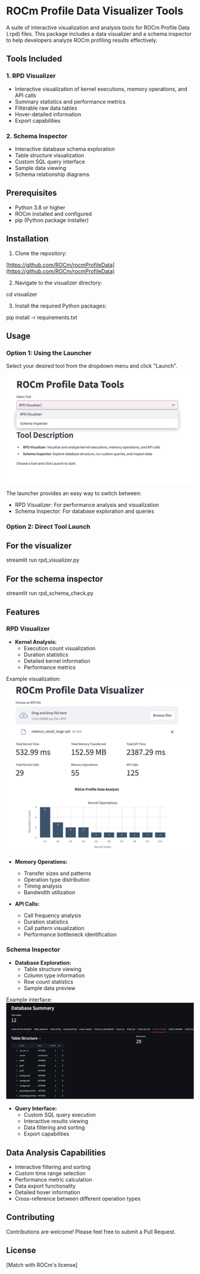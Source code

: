 # ROCm Profile Data Visualizer Tools

A suite of interactive visualization and analysis tools for ROCm Profile Data (.rpd) files. This package includes a data visualizer and a schema inspector to help developers analyze ROCm profiling results effectively.

## Tools Included

### 1. RPD Visualizer
- Interactive visualization of kernel executions, memory operations, and API calls
- Summary statistics and performance metrics
- Filterable raw data tables
- Hover-detailed information
- Export capabilities

### 2. Schema Inspector
- Interactive database schema exploration
- Table structure visualization
- Custom SQL query interface
- Sample data viewing
- Schema relationship diagrams

## Prerequisites

- Python 3.8 or higher
- ROCm installed and configured
- pip (Python package installer)

## Installation

1. Clone the repository:

[https://github.com/ROCm/rocmProfileData](https://github.com/ROCm/rocmProfileData)


2. Navigate to the visualizer directory:

cd visualizer

3. Install the required Python packages:

pip install -r requirements.txt

## Usage

### Option 1: Using the Launcher

Select your desired tool from the dropdown menu and click "Launch".

![Tool Launcher](docs/images/launcher.png)

The launcher provides an easy way to switch between:
- RPD Visualizer: For performance analysis and visualization
- Schema Inspector: For database exploration and queries

### Option 2: Direct Tool Launch


## For the visualizer
streamlit run rpd_visualizer.py

## For the schema inspector
streamlit run rpd_schema_check.py

## Features

### RPD Visualizer
- **Kernel Analysis:**
  - Execution count visualization
  - Duration statistics
  - Detailed kernel information
  - Performance metrics

Example visualization:
![RPD Visualizer](docs/images/visualizer.png)

- **Memory Operations:**
  - Transfer sizes and patterns
  - Operation type distribution
  - Timing analysis
  - Bandwidth utilization

- **API Calls:**
  - Call frequency analysis
  - Duration statistics
  - Call pattern visualization
  - Performance bottleneck identification

### Schema Inspector
- **Database Exploration:**
  - Table structure viewing
  - Column type information
  - Row count statistics
  - Sample data preview

Example interface:
![Schema Inspector](docs/images/schema_inspector.png)

- **Query Interface:**
  - Custom SQL query execution
  - Interactive results viewing
  - Data filtering and sorting
  - Export capabilities

## Data Analysis Capabilities
- Interactive filtering and sorting
- Custom time range selection
- Performance metric calculation
- Data export functionality
- Detailed hover information
- Cross-reference between different operation types

## Contributing
Contributions are welcome! Please feel free to submit a Pull Request.

## License
[Match with ROCm's license]